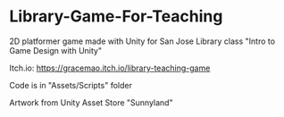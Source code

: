 # Library-Game-For-Teaching

2D platformer game made with Unity for San Jose Library class "Intro to Game Design with Unity" 

Itch.io: https://gracemao.itch.io/library-teaching-game 

Code is in "Assets/Scripts" folder

Artwork from Unity Asset Store "Sunnyland"
